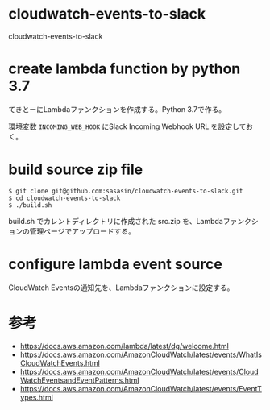 # cloudwatch-events-to-slack
cloudwatch-events-to-slack

# create lambda function by python 3.7

てきとーにLambdaファンクションを作成する。Python 3.7で作る。

環境変数 `INCOMING_WEB_HOOK` にSlack Incoming Webhook URL を設定しておく。

# build source zip file

```
$ git clone git@github.com:sasasin/cloudwatch-events-to-slack.git
$ cd cloudwatch-events-to-slack
$ ./build.sh
```

build.sh でカレントディレクトリに作成された src.zip を、Lambdaファンクションの管理ページでアップロードする。

# configure lambda event source

CloudWatch Eventsの通知先を、Lambdaファンクションに設定する。

# 参考

* https://docs.aws.amazon.com/lambda/latest/dg/welcome.html
* https://docs.aws.amazon.com/AmazonCloudWatch/latest/events/WhatIsCloudWatchEvents.html
* https://docs.aws.amazon.com/AmazonCloudWatch/latest/events/CloudWatchEventsandEventPatterns.html
* https://docs.aws.amazon.com/AmazonCloudWatch/latest/events/EventTypes.html
